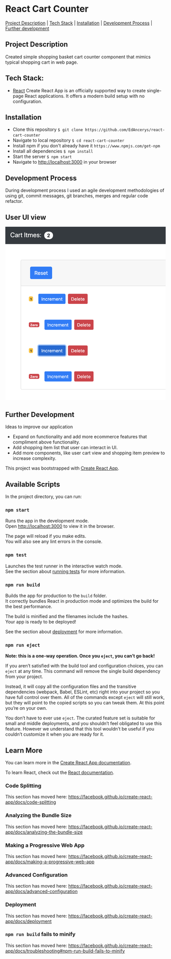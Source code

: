 # React Cart Counter

[Project Description](#project-description) | [Tech Stack](#tech-stack) | [Installation](#installation) | [Development Process](#development-process) | [Further development](#further-development)

## Project Description

Created simple shopping basket cart counter component that mimics typical shopping cart in web page.

## Tech Stack:

- [React](https://create-react-app.dev/docs/getting-started/) Create React App is an officially supported way to create single-page React applications. It offers a modern build setup with no configuration.

## Installation

- Clone this repository
  `$ git clone https://github.com/EdAncerys/react-cart-counter`
- Navigate to local repository
  `$ cd react-cart-counter`
- Install npm if you don't already have it
  `https://www.npmjs.com/get-npm`
- Install all dependencies
  `$ npm install`
- Start the server
  `$ npm start`
- Navigate to [http://localhost:3000](http://localhost:3000) in your browser

## Development Process

During development process I used an agile development methodologies of using git, commit messages, git branches, merges and regular code refactor.

## User UI view

<p align="center">
    <img width="600" src="public/cart-item-01.png">
</p>

## Further Development

Ideas to improve our application

- Expand on functionality and add more ecommerce features that compliment above functionality.
- Add shopping item list that user can interact in UI.
- Add more components, like user cart view and shopping item preview to increase complexity.

This project was bootstrapped with [Create React App](https://github.com/facebook/create-react-app).

## Available Scripts

In the project directory, you can run:

### `npm start`

Runs the app in the development mode.<br />
Open [http://localhost:3000](http://localhost:3000) to view it in the browser.

The page will reload if you make edits.<br />
You will also see any lint errors in the console.

### `npm test`

Launches the test runner in the interactive watch mode.<br />
See the section about [running tests](https://facebook.github.io/create-react-app/docs/running-tests) for more information.

### `npm run build`

Builds the app for production to the `build` folder.<br />
It correctly bundles React in production mode and optimizes the build for the best performance.

The build is minified and the filenames include the hashes.<br />
Your app is ready to be deployed!

See the section about [deployment](https://facebook.github.io/create-react-app/docs/deployment) for more information.

### `npm run eject`

**Note: this is a one-way operation. Once you `eject`, you can’t go back!**

If you aren’t satisfied with the build tool and configuration choices, you can `eject` at any time. This command will remove the single build dependency from your project.

Instead, it will copy all the configuration files and the transitive dependencies (webpack, Babel, ESLint, etc) right into your project so you have full control over them. All of the commands except `eject` will still work, but they will point to the copied scripts so you can tweak them. At this point you’re on your own.

You don’t have to ever use `eject`. The curated feature set is suitable for small and middle deployments, and you shouldn’t feel obligated to use this feature. However we understand that this tool wouldn’t be useful if you couldn’t customize it when you are ready for it.

## Learn More

You can learn more in the [Create React App documentation](https://facebook.github.io/create-react-app/docs/getting-started).

To learn React, check out the [React documentation](https://reactjs.org/).

### Code Splitting

This section has moved here: https://facebook.github.io/create-react-app/docs/code-splitting

### Analyzing the Bundle Size

This section has moved here: https://facebook.github.io/create-react-app/docs/analyzing-the-bundle-size

### Making a Progressive Web App

This section has moved here: https://facebook.github.io/create-react-app/docs/making-a-progressive-web-app

### Advanced Configuration

This section has moved here: https://facebook.github.io/create-react-app/docs/advanced-configuration

### Deployment

This section has moved here: https://facebook.github.io/create-react-app/docs/deployment

### `npm run build` fails to minify

This section has moved here: https://facebook.github.io/create-react-app/docs/troubleshooting#npm-run-build-fails-to-minify
